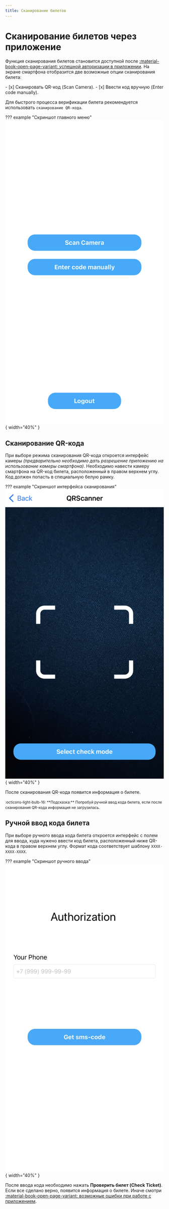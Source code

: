 ```yaml
---
title: Сканирование билетов
---
```


# Сканирование билетов через приложение
Функция сканирования билетов становится доступной после [:material-book-open-page-variant: успешной авторизации в приложении](login.md). На экране смартфона отобразится две возможные опции сканирования билета:

<div class="result" markdown>
- [x] Сканировать QR-код (Scan Camera).
- [x] Ввести код вручную (Enter code manually).
</div>

Для быстрого процесса верификации билета рекомендуется использовать `сканирование QR-кода`.

??? example "Скриншот главного меню"
    ![Главное меню приложения](../../assets/images/app-1.jpeg){ width="40%" }

## Сканирование QR-кода
При выборе режима сканирования QR-кода откроется интерфейс камеры *(предварительно необходимо дать разрешение приложению на использование камеры смартфона)*. Необходимо навести камеру смартфона на QR-код билета, расположенный в правом верхнем углу. Код должен попасть в специальную белую рамку.

??? example "Скриншот интерфейса сканирования"
    ![Главное меню приложения](../../assets/images/app-3.jpeg){ width="40%" }

После сканирования QR-кода появится информация о билете.

<small>
  :octicons-light-bulb-16:
  **Подсказка:** Попробуй ручной ввод кода билета, если после сканирования QR-кода информация не загрузилась.
</small>

## Ручной ввод кода билета

При выборе ручного ввода кода билета откроется интерфейс с полем для ввода, куда нужено ввести код билета, расположенный ниже QR-кода в правом верхнем углу. Формат кода соответствует шаблону `XXXX-XXXX-XXXX`.

??? example "Скриншот ручного ввода"
    ![Главное меню приложения](../../assets/images/app-4.jpeg){ width="40%" }

После ввода кода необходимо нажать **Проверить билет (Check Ticket)**. Если все сделано верно, появится информация о билете. Иначе смотри [:material-book-open-page-variant: возможные ошибки при работе с приложением](errors.md).
